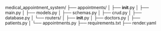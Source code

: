 medical_appointment_system/
├── appointments/
│   ├── __init__.py
│   ├── main.py
│   ├── models.py
│   ├── schemas.py
│   ├── crud.py
│   ├── database.py
│   └── routers/
│       ├── __init__.py
│       ├── doctors.py
│       ├── patients.py
│       └── appointments.py
├── requirements.txt
├── render.yaml

